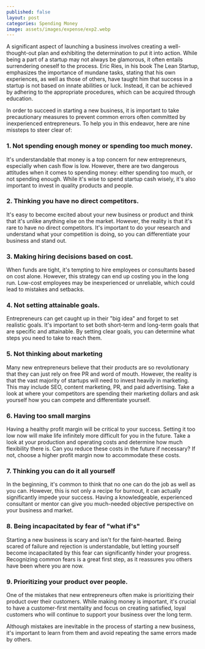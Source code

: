 ```yaml
---
published: false
layout: post
categories: Spending Money
image: assets/images/expense/exp2.webp
---
```


A significant aspect of launching a business involves creating a well-thought-out plan and exhibiting the determination to put it into action. While being a part of a startup may not always be glamorous, it often entails surrendering oneself to the process. Eric Ries, in his book The Lean Startup, emphasizes the importance of mundane tasks, stating that his own experiences, as well as those of others, have taught him that success in a startup is not based on innate abilities or luck. Instead, it can be achieved by adhering to the appropriate procedures, which can be acquired through education.  

In order to succeed in starting a new business, it is important to take precautionary measures to prevent common errors often committed by inexperienced entrepreneurs. To help you in this endeavor, here are nine missteps to steer clear of:  

### 1.	Not spending enough money or spending too much money.
It's understandable that money is a top concern for new entrepreneurs, especially when cash flow is low. However, there are two dangerous attitudes when it comes to spending money: either spending too much, or not spending enough. While it's wise to spend startup cash wisely, it's also important to invest in quality products and people.  

### 2.	Thinking you have no direct competitors.
It's easy to become excited about your new business or product and think that it's unlike anything else on the market. However, the reality is that it's rare to have no direct competitors. It's important to do your research and understand what your competition is doing, so you can differentiate your business and stand out.  

### 3.	Making hiring decisions based on cost.
When funds are tight, it's tempting to hire employees or consultants based on cost alone. However, this strategy can end up costing you in the long run. Low-cost employees may be inexperienced or unreliable, which could lead to mistakes and setbacks.  

### 4.	Not setting attainable goals.
Entrepreneurs can get caught up in their "big idea" and forget to set realistic goals. It's important to set both short-term and long-term goals that are specific and attainable. By setting clear goals, you can determine what steps you need to take to reach them.  

### 5. Not thinking about marketing
Many new entrepreneurs believe that their products are so revolutionary that they can just rely on free PR and word of mouth. However, the reality is that the vast majority of startups will need to invest heavily in marketing. This may include SEO, content marketing, PR, and paid advertising. Take a look at where your competitors are spending their marketing dollars and ask yourself how you can compete and differentiate yourself.

### 6.	Having too small margins
Having a healthy profit margin will be critical to your success. Setting it too low now will make life infinitely more difficult for you in the future. Take a look at your production and operating costs and determine how much flexibility there is. Can you reduce these costs in the future if necessary? If not, choose a higher profit margin now to accommodate these costs.  

### 7.	Thinking you can do it all yourself 
In the beginning, it's common to think that no one can do the job as well as you can. However, this is not only a recipe for burnout, it can actually significantly impede your success. Having a knowledgeable, experienced consultant or mentor can give you much-needed objective perspective on your business and market.

### 8.	Being incapacitated by fear of "what if's"
Starting a new business is scary and isn't for the faint-hearted. Being scared of failure and rejection is understandable, but letting yourself become incapacitated by this fear can significantly hinder your progress. Recognizing common fears is a great first step, as it reassures you others have been where you are now.  

### 9.	Prioritizing your product over people.
One of the mistakes that new entrepreneurs often make is prioritizing their product over their customers. While making money is important, it's crucial to have a customer-first mentality and focus on creating satisfied, loyal customers who will continue to support your business over the long term.  

Although mistakes are inevitable in the process of starting a new business, it's important to learn from them and avoid repeating the same errors made by others.
